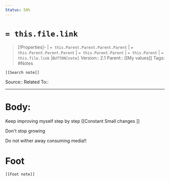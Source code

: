 ```yaml
---
Status: 50%
---
```

# `= this.file.link`
>[!Properties]- | `= this.Parent.Parent.Parent.Parent` |  `= this.Parent.Parent.Parent` | `= this.Parent.Parent` | `= this.Parent` | `= this.file.link` |`BUTTON[note]` 
>Version:: 2.1
>Parent:: [[My values]]
>Tags: #Notes
```meta-bind-embed
[[Search note]]
```
Source::
Related To:: 
***
# Body:

Keep improving myself step by step [[Constant Small changes ]]

Don't stop growing 

Do not wither away consuming media!!








# Foot
```meta-bind-embed
[[Foot note]]
``` 